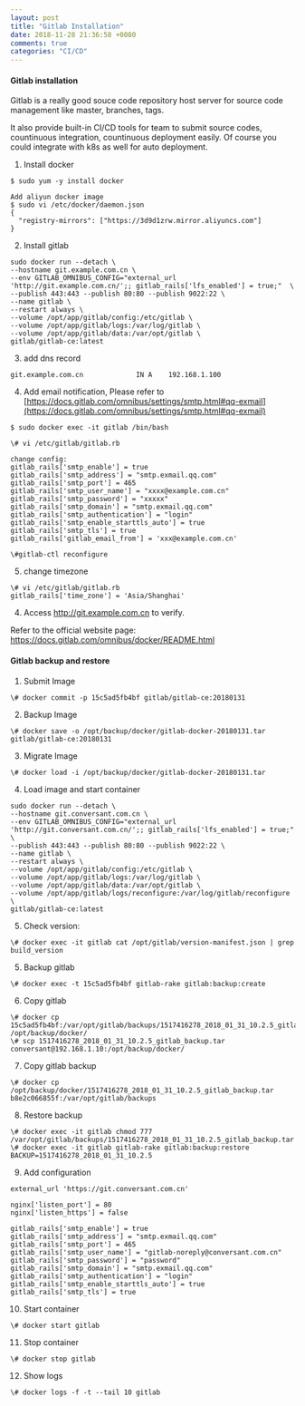 ```yaml
---
layout: post
title: "Gitlab Installation"
date: 2018-11-28 21:36:58 +0080
comments: true
categories: "CI/CD"
---
```


#### Gitlab installation 

Gitlab is a really good souce code repository host server for source code management like master, branches, tags.

It also provide built-in CI/CD tools for team to submit source codes, countinuous integration, countinuous deployment easily. Of course you could integrate with k8s as well for auto deployment.

1. Install docker

```
$ sudo yum -y install docker

Add aliyun docker image
$ sudo vi /etc/docker/daemon.json
{
  "registry-mirrors": ["https://3d9d1zrw.mirror.aliyuncs.com"]
}
```

2. Install gitlab

```
sudo docker run --detach \
--hostname git.example.com.cn \
--env GITLAB_OMNIBUS_CONFIG="external_url 'http://git.example.com.cn/';; gitlab_rails['lfs_enabled'] = true;"  \
--publish 443:443 --publish 80:80 --publish 9022:22 \
--name gitlab \
--restart always \
--volume /opt/app/gitlab/config:/etc/gitlab \
--volume /opt/app/gitlab/logs:/var/log/gitlab \
--volume /opt/app/gitlab/data:/var/opt/gitlab \
gitlab/gitlab-ce:latest

```

3. add dns record

```
git.example.com.cn             IN A    192.168.1.100
```

4. Add email notification, Please refer to [https://docs.gitlab.com/omnibus/settings/smtp.html#qq-exmail](https://docs.gitlab.com/omnibus/settings/smtp.html#qq-exmail)

```
$ sudo docker exec -it gitlab /bin/bash

\# vi /etc/gitlab/gitlab.rb

change config:
gitlab_rails['smtp_enable'] = true
gitlab_rails['smtp_address'] = "smtp.exmail.qq.com" 
gitlab_rails['smtp_port'] = 465
gitlab_rails['smtp_user_name'] = "xxxx@example.com.cn" 
gitlab_rails['smtp_password'] = "xxxxx" 
gitlab_rails['smtp_domain'] = "smtp.exmail.qq.com" 
gitlab_rails['smtp_authentication'] = "login" 
gitlab_rails['smtp_enable_starttls_auto'] = true
gitlab_rails['smtp_tls'] = true
gitlab_rails['gitlab_email_from'] = 'xxx@example.com.cn'

\#gitlab-ctl reconfigure
```

5. change timezone

```
\# vi /etc/gitlab/gitlab.rb
gitlab_rails['time_zone'] = 'Asia/Shanghai'
```

4. Access http://git.example.com.cn to verify.

Refer to the official website page:
https://docs.gitlab.com/omnibus/docker/README.html


#### Gitlab backup and restore

1. Submit Image

```
\# docker commit -p 15c5ad5fb4bf gitlab/gitlab-ce:20180131
```

2. Backup Image

```
\# docker save -o /opt/backup/docker/gitlab-docker-20180131.tar gitlab/gitlab-ce:20180131
```

3. Migrate Image

```
\# docker load -i /opt/backup/docker/gitlab-docker-20180131.tar
```

4. Load image and start container

```
sudo docker run --detach \
--hostname git.conversant.com.cn \
--env GITLAB_OMNIBUS_CONFIG="external_url 'http://git.conversant.com.cn/';; gitlab_rails['lfs_enabled'] = true;"  \
--publish 443:443 --publish 80:80 --publish 9022:22 \
--name gitlab \
--restart always \
--volume /opt/app/gitlab/config:/etc/gitlab \
--volume /opt/app/gitlab/logs:/var/log/gitlab \
--volume /opt/app/gitlab/data:/var/opt/gitlab \
--volume /opt/app/gitlab/logs/reconfigure:/var/log/gitlab/reconfigure \
gitlab/gitlab-ce:latest
```

5. Check version:

```
\# docker exec -it gitlab cat /opt/gitlab/version-manifest.json | grep build_version
```

5. Backup gitlab

```
\# docker exec -t 15c5ad5fb4bf gitlab-rake gitlab:backup:create
```

6. Copy gitlab

```
\# docker cp 15c5ad5fb4bf:/var/opt/gitlab/backups/1517416278_2018_01_31_10.2.5_gitlab_backup.tar /opt/backup/docker/
\# scp 1517416278_2018_01_31_10.2.5_gitlab_backup.tar conversant@192.168.1.10:/opt/backup/docker/
```

7. Copy gitlab backup

```
\# docker cp /opt/backup/docker/1517416278_2018_01_31_10.2.5_gitlab_backup.tar b8e2c066855f:/var/opt/gitlab/backups
```

8. Restore backup

```
\# docker exec -it gitlab chmod 777 /var/opt/gitlab/backups/1517416278_2018_01_31_10.2.5_gitlab_backup.tar 
\# docker exec -it gitlab gitlab-rake gitlab:backup:restore BACKUP=1517416278_2018_01_31_10.2.5   
```

9. Add configuration

```
external_url 'https://git.conversant.com.cn'

nginx['listen_port'] = 80
nginx['listen_https'] = false

gitlab_rails['smtp_enable'] = true
gitlab_rails['smtp_address'] = "smtp.exmail.qq.com" 
gitlab_rails['smtp_port'] = 465
gitlab_rails['smtp_user_name'] = "gitlab-noreply@conversant.com.cn" 
gitlab_rails['smtp_password'] = "password" 
gitlab_rails['smtp_domain'] = "smtp.exmail.qq.com" 
gitlab_rails['smtp_authentication'] = "login" 
gitlab_rails['smtp_enable_starttls_auto'] = true
gitlab_rails['smtp_tls'] = true
```

10. Start container

```
\# docker start gitlab
```

11. Stop container

```
\# docker stop gitlab
```

12. Show logs

```
\# docker logs -f -t --tail 10 gitlab
```